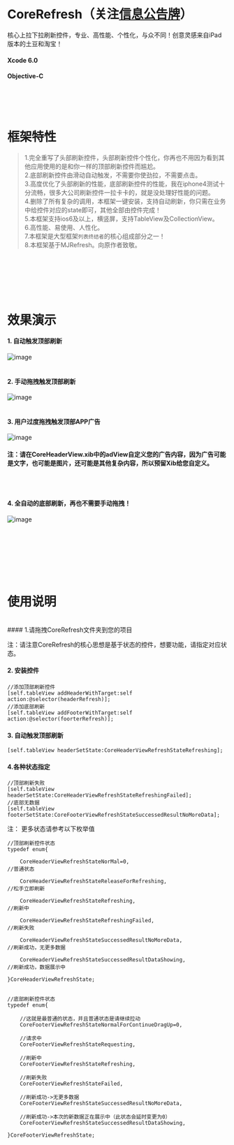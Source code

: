<br /><br />

CoreRefresh（关注[信息公告牌](https://github.com/CharlinFeng/Show)）
=======
核心上拉下拉刷新控件，专业、高性能、个性化，与众不同！创意灵感来自iPad版本的土豆和淘宝！
 #### Xcode 6.0
 #### Objective-C

<br /><br /><br />


框架特性
=======
>1.完全重写了头部刷新控件，头部刷新控件个性化，你再也不用因为看到其他应用使用的是和你一样的顶部刷新控件而尴尬。<br />
>2.底部刷新控件由滑动自动触发，不需要你使劲拉，不需要点击。<br />
>3.高度优化了头部刷新的性能，底部刷新控件的性能，我在iphone4测试十分流畅，很多大公司刷新控件一拉卡卡的，就是没处理好性能的问题。<br />
>4.删除了所有复杂的调用，本框架一键安装，支持自动刷新，你只需在业务中给控件对应的state即可，其他全部由控件完成！<br />
>5.本框架支持ios6及以上，横竖屏，支持TableView及CollectionView。<br />
>6.高性能、易使用、人性化。<br />
>7.本框架是大型框架`列表终结者`的核心组成部分之一！<br />
>8.本框架基于MJRefresh。向原作者致敬。


<br /><br /><br />
效果演示
=======

#### 1. 自动触发顶部刷新
![image](https://github.com/CharlinFeng/Resource/blob/master/CoreRefresh/1.gif)<br/><br/>

#### 2. 手动拖拽触发顶部刷新
![image](https://github.com/CharlinFeng/Resource/blob/master/CoreRefresh/2.gif)<br/><br/>

#### 3. 用户过度拖拽触发顶部APP广告
![image](https://github.com/CharlinFeng/Resource/blob/master/CoreRefresh/3.gif)<br/>

#### 注：请在CoreHeaderView.xib中的adView自定义您的广告内容，因为广告可能是文字，也可能是图片，还可能是其他复杂内容，所以预留Xib给您自定义。
<br/><br/>

#### 4. 全自动的底部刷新，再也不需要手动拖拽！
![image](https://github.com/CharlinFeng/Resource/blob/master/CoreRefresh/4.gif)<br/><br/>


<br /><br /><br />
使用说明
=======
<br />
#### 1.请拖拽CoreRefresh文件夹到您的项目<br />

注：请注意CoreRefresh的核心思想是基于状态的控件，想要功能，请指定对应状态。


#### 2. 安装控件

    //添加顶部刷新控件
    [self.tableView addHeaderWithTarget:self action:@selector(headerRefresh)];
    //添加底部刷新
    [self.tableView addFooterWithTarget:self action:@selector(foorterRefresh)];

#### 3. 自动触发顶部刷新

    [self.tableView headerSetState:CoreHeaderViewRefreshStateRefreshing];

#### 4.各种状态指定

    //顶部刷新失败
    [self.tableView headerSetState:CoreHeaderViewRefreshStateRefreshingFailed];
    //底部无数据
    [self.tableView footerSetState:CoreFooterViewRefreshStateSuccessedResultNoMoreData];
    
注： 更多状态请参考以下枚举值

    //顶部刷新控件状态
    typedef enum{
        
        CoreHeaderViewRefreshStateNorMal=0,                                                 //普通状态
        
        CoreHeaderViewRefreshStateReleaseForRefreshing,                                     //松手立即刷新
        
        CoreHeaderViewRefreshStateRefreshing,                                               //刷新中
        
        CoreHeaderViewRefreshStateRefreshingFailed,                                         //刷新失败
        
        CoreHeaderViewRefreshStateSuccessedResultNoMoreData,                                //刷新成功，无更多数据
        
        CoreHeaderViewRefreshStateSuccessedResultDataShowing,                               //刷新成功，数据展示中
        
    }CoreHeaderViewRefreshState;


    //底部刷新控件状态
    typedef enum{
        
        //这就是最普通的状态，并且普通状态是请继续拉动
        CoreFooterViewRefreshStateNormalForContinueDragUp=0,
        
        //请求中
        CoreFooterViewRefreshStateRequesting,
        
        //刷新中
        CoreFooterViewRefreshStateRefreshing,
    
        //刷新失败
        CoreFooterViewRefreshStateFailed,
    
        //刷新成功->无更多数据
        CoreFooterViewRefreshStateSuccessedResultNoMoreData,
    
        //刷新成功->本次的新数据正在展示中（此状态会延时变更为0）
        CoreFooterViewRefreshStateSuccessedResultDataShowing,
        
    }CoreFooterViewRefreshState;
